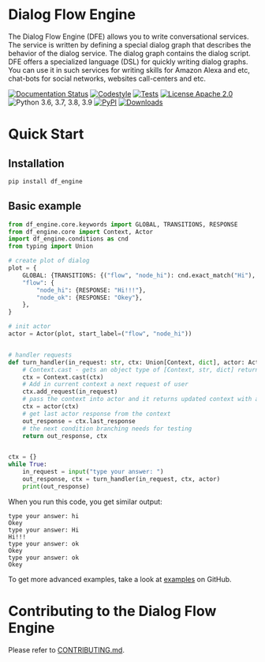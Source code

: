 
# Dialog Flow Engine

The Dialog Flow Engine (DFE) allows you to write conversational services. The service is written by defining a special dialog graph that describes the behavior of the dialog service. The dialog graph contains the dialog script. DFE offers a specialized language (DSL) for quickly writing dialog graphs. You can use it in such services for writing skills for Amazon Alexa and etc, chat-bots for social networks, websites call-centers and etc. 

[![Documentation Status](https://readthedocs.org/projects/dialog-flow-engine/badge/?version=latest)](https://readthedocs.org/projects/dialog-flow-engine/badge/?version=latest)
[![Codestyle](https://github.com/deepmipt/dialog_flow_engine/workflows/codestyle/badge.svg)](https://github.com/deepmipt/dialog_flow_engine/actions)
[![Tests](https://github.com/deepmipt/dialog_flow_engine/workflows/test_coverage/badge.svg)](https://github.com/deepmipt/dialog_flow_engine/actions)
[![License Apache 2.0](https://img.shields.io/badge/license-Apache%202.0-blue.svg)](https://github.com/deepmipt/df_engine/blob/master/LICENSE)
![Python 3.6, 3.7, 3.8, 3.9](https://img.shields.io/badge/python-3.6%20%7C%203.7%20%7C%203.8%20%7C%203.9-green.svg)
[![PyPI](https://img.shields.io/pypi/v/df_engine)](https://pypi.org/project/df_engine/)
[![Downloads](https://pepy.tech/badge/df_engine)](https://pepy.tech/project/df_engine)

# Quick Start
## Installation
```bash
pip install df_engine
```

## Basic example
```python
from df_engine.core.keywords import GLOBAL, TRANSITIONS, RESPONSE
from df_engine.core import Context, Actor
import df_engine.conditions as cnd
from typing import Union

# create plot of dialog
plot = {
    GLOBAL: {TRANSITIONS: {("flow", "node_hi"): cnd.exact_match("Hi"), ("flow", "node_ok"): cnd.true()}},
    "flow": {
        "node_hi": {RESPONSE: "Hi!!!"},
        "node_ok": {RESPONSE: "Okey"},
    },
}

# init actor
actor = Actor(plot, start_label=("flow", "node_hi"))


# handler requests
def turn_handler(in_request: str, ctx: Union[Context, dict], actor: Actor):
    # Context.cast - gets an object type of [Context, str, dict] returns an object type of Context
    ctx = Context.cast(ctx)
    # Add in current context a next request of user
    ctx.add_request(in_request)
    # pass the context into actor and it returns updated context with actor response
    ctx = actor(ctx)
    # get last actor response from the context
    out_response = ctx.last_response
    # the next condition branching needs for testing
    return out_response, ctx


ctx = {}
while True:
    in_request = input("type your answer: ")
    out_response, ctx = turn_handler(in_request, ctx, actor)
    print(out_response)

```
When you run this code, you get similar output:
```
type your answer: hi
Okey
type your answer: Hi
Hi!!!
type your answer: ok
Okey
type your answer: ok
Okey

```

To get more advanced examples, take a look at [examples](https://github.com/deepmipt/dialog_flow_engine/tree/dev/examples) on GitHub.

# Contributing to the Dialog Flow Engine

Please refer to [CONTRIBUTING.md](https://github.com/deepmipt/dialog_flow_engine/blob/dev/CONTRIBUTING.md).